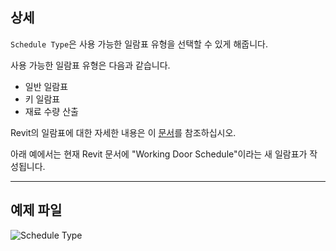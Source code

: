 ## 상세
`Schedule Type`은 사용 가능한 일람표 유형을 선택할 수 있게 해줍니다.

사용 가능한 일람표 유형은 다음과 같습니다.
- 일반 일람표
- 키 일람표
- 재료 수량 산출

Revit의 일람표에 대한 자세한 내용은 이 [문서](https://help.autodesk.com/view/RVT/2024/KOR/?guid=GUID-73090B70-8A13-4E12-909C-F25D724D5BA7)를 참조하십시오.

아래 예에서는 현재 Revit 문서에 "Working Door Schedule"이라는 새 일람표가 작성됩니다.
___
## 예제 파일

![Schedule Type](./DSRevitNodesUI.ScheduleTypes_img.jpg)
